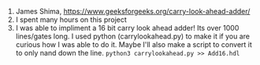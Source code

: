 1. James Shima, https://www.geeksforgeeks.org/carry-look-ahead-adder/
2. I spent many hours on this project
3. I was able to impliment a 16 bit carry look ahead adder!  Its over 1000 lines/gates long. I used python (carrylookahead.py) to make it if you are curious how I was able to do it. Maybe I'll also make a script to convert it to only nand down the line. 
`python3 carrylookahead.py >> Add16.hdl`